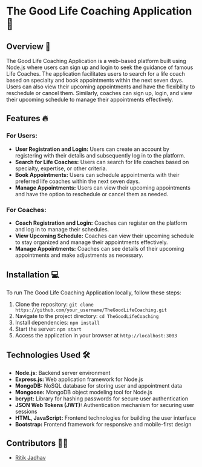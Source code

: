 # The Good Life Coaching Application 🌟

## Overview 🚀

The Good Life Coaching Application is a web-based platform built using Node.js where users can sign up and login to seek the guidance of famous Life Coaches. The application facilitates users to search for a life coach based on specialty and book appointments within the next seven days. Users can also view their upcoming appointments and have the flexibility to reschedule or cancel them. Similarly, coaches can sign up, login, and view their upcoming schedule to manage their appointments effectively.

## Features 🔥

### For Users:
- **User Registration and Login:** Users can create an account by registering with their details and subsequently log in to the platform.
- **Search for Life Coaches:** Users can search for life coaches based on specialty, expertise, or other criteria.
- **Book Appointments:** Users can schedule appointments with their preferred life coaches within the next seven days.
- **Manage Appointments:** Users can view their upcoming appointments and have the option to reschedule or cancel them as needed.

### For Coaches:
- **Coach Registration and Login:** Coaches can register on the platform and log in to manage their schedules.
- **View Upcoming Schedule:** Coaches can view their upcoming schedule to stay organized and manage their appointments effectively.
- **Manage Appointments:** Coaches can see details of their upcoming appointments and make adjustments as necessary.

## Installation 💻

To run The Good Life Coaching Application locally, follow these steps:

1. Clone the repository: `git clone https://github.com/your_username/TheGoodLifeCoaching.git`
2. Navigate to the project directory: `cd TheGoodLifeCoaching`
3. Install dependencies: `npm install`
4. Start the server: `npm start`
5. Access the application in your browser at `http://localhost:3003`

## Technologies Used 🛠️

- **Node.js:** Backend server environment
- **Express.js:** Web application framework for Node.js
- **MongoDB:** NoSQL database for storing user and appointment data
- **Mongoose:** MongoDB object modeling tool for Node.js
- **bcrypt:** Library for hashing passwords for secure user authentication
- **JSON Web Tokens (JWT):** Authentication mechanism for securing user sessions
- **HTML, JavaScript:** Frontend technologies for building the user interface
- **Bootstrap:** Frontend framework for responsive and mobile-first design

## Contributors 👨‍💻

- [Ritik Jadhav](https://github.com/ritikjadhav)
